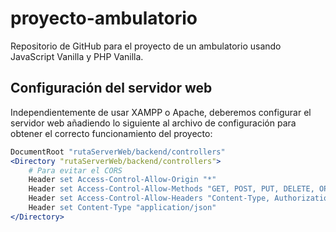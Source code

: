# proyecto-ambulatorio
Repositorio de GitHub para el proyecto de un ambulatorio usando JavaScript Vanilla y PHP Vanilla.

## Configuración del servidor web

Independientemente de usar XAMPP o Apache, deberemos configurar el servidor web añadiendo lo siguiente al archivo de configuración para obtener el correcto funcionamiento del proyecto:

```apache
DocumentRoot "rutaServerWeb/backend/controllers"
<Directory "rutaServerWeb/backend/controllers">
    # Para evitar el CORS
    Header set Access-Control-Allow-Origin "*"
    Header set Access-Control-Allow-Methods "GET, POST, PUT, DELETE, OPTIONS"
    Header set Access-Control-Allow-Headers "Content-Type, Authorization, X-Requested-With"
    Header set Content-Type "application/json"
</Directory>
